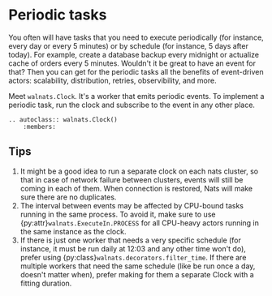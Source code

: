 # Periodic tasks

You often will have tasks that you need to execute periodically (for instance, every day or every 5 minutes) or by schedule (for instance, 5 days after today). For example, create a database backup every midnight or actualize cache of orders every 5 minutes. Wouldn't it be great to have an event for that? Then you can get for the periodic tasks all the benefits of event-driven actors: scalability, distribution, retries, observibility, and more.

Meet `walnats.Clock`. It's a worker that emits periodic events. To implement a periodic task, run the clock and subscribe to the event in any other place.

```{eval-rst}
.. autoclass:: walnats.Clock()
    :members:
```

## Tips

1. It might be a good idea to run a separate clock on each nats cluster, so that in case of network failure between clusters, events will still be coming in each of them. When connection is restored, Nats will make sure there are no duplicates.
1. The interval between events may be affected by CPU-bound tasks running in the same process. To avoid it, make sure to use {py:attr}`walnats.ExecuteIn.PROCESS` for all CPU-heavy actors running in the same instance as the clock.
1. If there is just one worker that needs a very specific schedule (for instance, it must be run daily at 12:03 and any other time won't do), prefer using {py:class}`walnats.decorators.filter_time`. If there are multiple workers that need the same schedule (like be run once a day, doesn't matter when), prefer making for them a separate Clock with a fitting duration.
